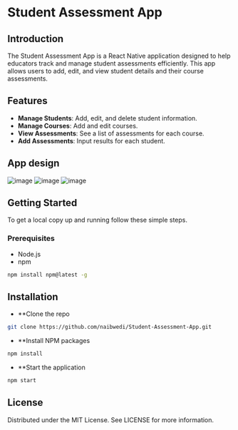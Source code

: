 # Student Assessment App

## Introduction
The Student Assessment App is a React Native application designed to help educators track and manage student assessments efficiently. This app allows users to add, edit, and view student details and their course assessments.

## Features
- **Manage Students**: Add, edit, and delete student information.
- **Manage Courses**: Add and edit courses.
- **View Assessments**: See a list of assessments for each course.
- **Add Assessments**: Input results for each student.

## App design 
![image](https://github.com/user-attachments/assets/521ea68b-dd52-444c-ad4f-41cae3ff4bfb)
![image](https://github.com/user-attachments/assets/7d3d28cb-8f13-470a-b003-bbc257c97a85)
![image](https://github.com/user-attachments/assets/6f05f000-4db3-47d6-918a-ed38fbcd7559)


## Getting Started
To get a local copy up and running follow these simple steps.

### Prerequisites
- Node.js
- npm
```bash
npm install npm@latest -g
```

## Installation
- **Clone the repo
```bash
git clone https://github.com/naibwedi/Student-Assessment-App.git
```
- **Install NPM packages
```bash
npm install
```
- **Start the application
```bash
npm start
```

## License
Distributed under the MIT License. See LICENSE for more information.

